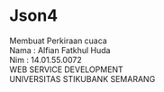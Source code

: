 # Json4
Membuat Perkiraan cuaca
<br>
Nama : Alfian Fatkhul Huda
<br>
Nim : 14.01.55.0072
<br>
WEB SERVICE DEVELOPMENT
<br>
UNIVERSITAS STIKUBANK SEMARANG
